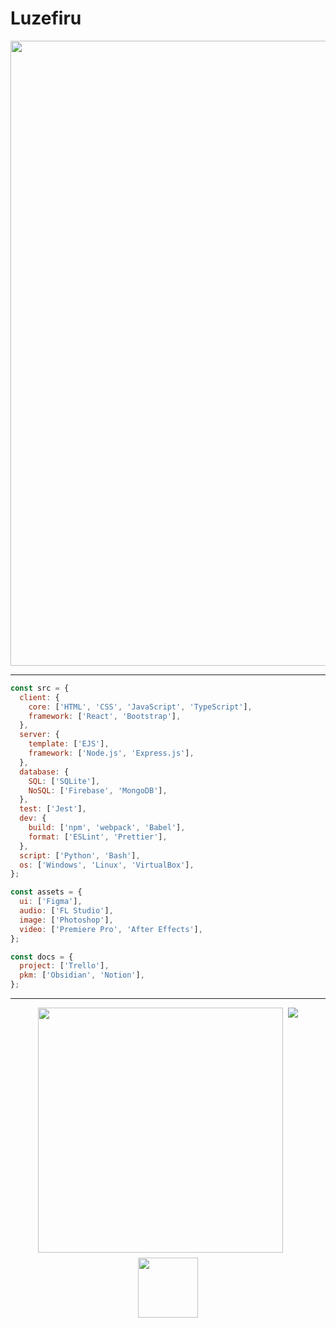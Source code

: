 # Luzefiru

<p align="center">
  <img src="./assets/banner.gif" width="1000"/>
</p>

---

```js
const src = {
  client: {
    core: ['HTML', 'CSS', 'JavaScript', 'TypeScript'],
    framework: ['React', 'Bootstrap'],
  },
  server: {
    template: ['EJS'],
    framework: ['Node.js', 'Express.js'],
  },
  database: {
    SQL: ['SQLite'],
    NoSQL: ['Firebase', 'MongoDB'],
  },
  test: ['Jest'],
  dev: {
    build: ['npm', 'webpack', 'Babel'],
    format: ['ESLint', 'Prettier'],
  },
  script: ['Python', 'Bash'],
  os: ['Windows', 'Linux', 'VirtualBox'],
};

const assets = {
  ui: ['Figma'],
  audio: ['FL Studio'],
  image: ['Photoshop'],
  video: ['Premiere Pro', 'After Effects'],
};

const docs = {
  project: ['Trello'],
  pkm: ['Obsidian', 'Notion'],
};
```

---

<div align="center" style="display: flex; flex-direction: column; align-items: center; gap: 8px; width: 100%">
  <div style="display: flex; width: 100%; justify-content: center; gap: 8px">
    <img style="width: 392px" src="https://github-readme-stats.vercel.app/api?username=luzefiru&show_icons=true&theme=highcontrast"/>
    <img src="https://github-readme-stats.vercel.app/api/top-langs/?username=luzefiru&theme=highcontrast&layout=compact&hide=jupyter%20notebook" />
  </div>
  <img style="width: 96px;" src="https://komarev.com/ghpvc/?username=luzefiru&color=0c1116" />
</div>
